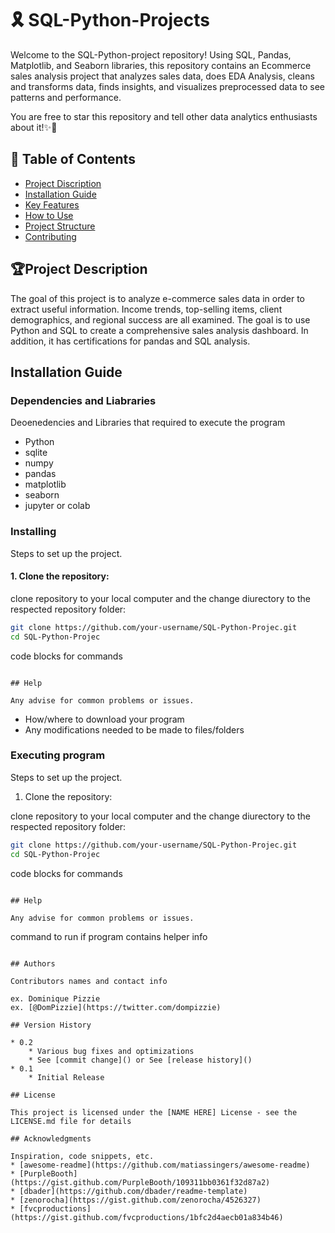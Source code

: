 # 🎗 SQL-Python-Projects

Welcome to the SQL-Python-project repository! Using SQL, Pandas, Matplotlib, and Seaborn libraries, this repository contains an Ecommerce sales analysis project that analyzes sales data, does EDA Analysis, cleans and transforms data, finds insights, and visualizes preprocessed data to see patterns and performance.


You are free to star this repository and tell other data analytics enthusiasts about it!✨🎉

## 📖 Table of Contents  
- [Project Discription](#Project-Discription)   
- [Installation Guide](#installation-guide)
- [Key Features](#key-features)  
- [How to Use](#how-to-use)  
- [Project Structure](#project-structure)  
- [Contributing](#contributing)    


## 🏆Project Description

The goal of this project is to analyze e-commerce sales data in order to extract useful information.  Income trends, top-selling items, client demographics, and regional success are all examined.  The goal is to use Python and SQL to create a comprehensive sales analysis dashboard.  In addition, it has certifications for pandas and SQL analysis.

## Installation Guide

### Dependencies and Liabraries

Deoenedencies and Libraries that required to execute the  program

* Python    
* sqlite    
* numpy
* pandas
* matplotlib
* seaborn
* jupyter or colab

### Installing

Steps to set up the project.

#### 1. Clone the repository:

  clone repository to your local computer and the change diurectory to the respected repository folder:
   ```sh
git clone https://github.com/your-username/SQL-Python-Projec.git
cd SQL-Python-Projec
```
code blocks for commands
```

## Help

Any advise for common problems or issues.
```

* How/where to download your program
* Any modifications needed to be made to files/folders

### Executing program

Steps to set up the project.

1. Clone the repository:

  clone repository to your local computer and the change diurectory to the respected repository folder:
   ```sh
git clone https://github.com/your-username/SQL-Python-Projec.git
cd SQL-Python-Projec
```
code blocks for commands
```

## Help

Any advise for common problems or issues.
```
command to run if program contains helper info
```

## Authors

Contributors names and contact info

ex. Dominique Pizzie  
ex. [@DomPizzie](https://twitter.com/dompizzie)

## Version History

* 0.2
    * Various bug fixes and optimizations
    * See [commit change]() or See [release history]()
* 0.1
    * Initial Release

## License

This project is licensed under the [NAME HERE] License - see the LICENSE.md file for details

## Acknowledgments

Inspiration, code snippets, etc.
* [awesome-readme](https://github.com/matiassingers/awesome-readme)
* [PurpleBooth](https://gist.github.com/PurpleBooth/109311bb0361f32d87a2)
* [dbader](https://github.com/dbader/readme-template)
* [zenorocha](https://gist.github.com/zenorocha/4526327)
* [fvcproductions](https://gist.github.com/fvcproductions/1bfc2d4aecb01a834b46)


